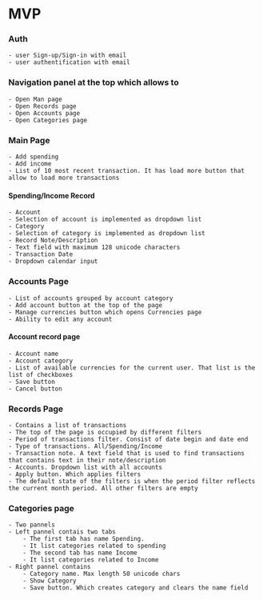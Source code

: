 # MVP

### Auth
    - user Sign-up/Sign-in with email
    - user authentification with email

### Navigation panel at the top which allows to
    - Open Man page
    - Open Records page
    - Open Accounts page
    - Open Categories page

### Main Page
    - Add spending 
    - Add income
    - List of 10 most recent transaction. It has load more button that allow to load more transactions

#### Spending/Income Record
    - Account
    - Selection of account is implemented as dropdown list
    - Category
    - Selection of category is implemented as dropdown list
    - Record Note/Description
    - Text field with maximum 128 unicode characters
    - Transaction Date
    - Dropdown calendar input

### Accounts Page	   
    - List of accounts grouped by account category
    - Add account button at the top of the page
    - Manage currencies button which opens Currencies page
    - Ability to edit any account

#### Account record page
    - Account name
    - Account category
    - List of available currencies for the current user. That list is the list of checkboxes
    - Save button
    - Cancel button
    
### Records Page
    - Contains a list of transactions
    - The top of the page is occupied by different filters
    - Period of transactions filter. Consist of date begin and date end
    - Type of transactions. All/Spending/Income
    - Transaction note. A text field that is used to find transactions that contains text in their note/description		
    - Accounts. Dropdown list with all accounts
    - Apply button. Which applies filters
    - The default state of the filters is when the period filter reflects the current month period. All other filters are empty

### Categories page
    - Two pannels
    - Left pannel contais two tabs
        - The first tab has name Spending. 
        - It list categories related to spending
        - The second tab has name Income
        - It list categories related to Income
    - Right pannel contains
        - Category name. Max length 50 unicode chars 
        - Show Category
        - Save button. Which creates category and clears the name field
